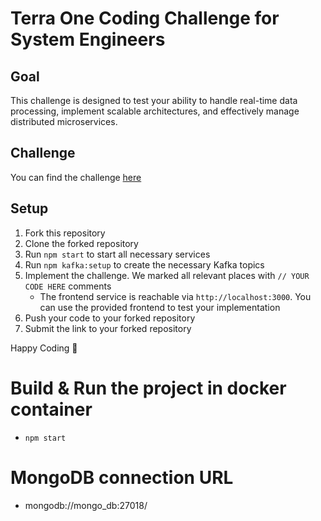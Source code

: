 # Terra One Coding Challenge for System Engineers

## Goal

This challenge is designed to test your ability to handle real-time data processing, implement scalable architectures, and effectively manage distributed microservices.

## Challenge

You can find the challenge [here](https://docs.google.com/document/d/1fhYF3M1IKbiDjCEj_C0Lnv_SIkPPphhG9sWserl_DtI/)

## Setup

1. Fork this repository
2. Clone the forked repository
3. Run `npm start` to start all necessary services
4. Run `npm kafka:setup` to create the necessary Kafka topics
5. Implement the challenge. We marked all relevant places with `// YOUR CODE HERE` comments
   - The frontend service is reachable via `http://localhost:3000`. You can use the provided frontend to test your implementation
6. Push your code to your forked repository
7. Submit the link to your forked repository

Happy Coding 🚀


# Build & Run the project in docker container
- `npm start`

# MongoDB connection URL
- mongodb://mongo_db:27018/